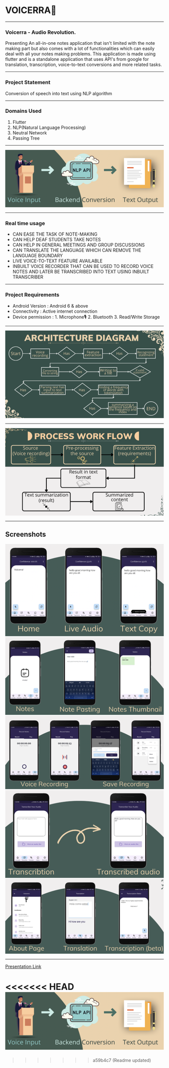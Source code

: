 # VOICERRA📝
---
### Voicerra - Audio Revolution.
Presenting An all-in-one notes application that isn't limited with the note making part but also comes with a lot of functionalities which can easily deal with all your notes making problems.
This application is made using flutter and is a standalone application that uses API's from google for translation, transcription, voice-to-text conversions and more related tasks.

---
### Project Statement
Conversion of speech into text using NLP algorithm

---

### Domains Used

1. Flutter
2. NLP(Natural Language Processing)
3. Neutral Network
4. Passing Tree
---
![Image](assets/images/readme1.png)

---

### Real time usage
- CAN EASE THE TASK OF NOTE-MAKING
- CAN HELP DEAF STUDENTS TAKE NOTES
- CAN HELP IN GENERAL MEETINGS AND GROUP DISCUSSIONS
- CAN TRANSLATE THE LANGUAGE WHICH CAN REMOVE THE LANGUAGE BOUNDARY
- LIVE VOICE-TO-TEXT FEATURE AVAILABLE
- INBUILT VOICE RECORDER THAT CAN BE USED TO RECORD VOICE NOTES AND LATER BE TRANSCRIBED INTO TEXT USING INBUILT TRANSCRIBER

---

### Project Requirements
- Android Version : Android 6 & above
- Connectivity : Active internet connection
- Device permission :
                      1. Microphone🎙
                      2. Bluetooth
                      3. Read/Write Storage

---

![Image](assets/images/readme2.png)

---

![Image](assets/images/readme3.png)

---

## Screenshots

![Image](assets/images/readme4.png)
![Image](assets/images/readme5.png)
![Image](assets/images/readme6.png)
![Image](assets/images/readme7.png)
![Image](assets/images/readme8.png)

---
[Presentation Link][link]

[link]: https://www.canva.com/design/DAFL7VmlLGM/Qyu6yU-HWp938SKF7U_48Q/view?utm_content=DAFL7VmlLGM&utm_campaign=designshare&utm_medium=link2&utm_source=sharebutton

<<<<<<< HEAD
![alt text](assets/images/readme1.png)
=======

>>>>>>> a59b4c7 (Readme updated)
